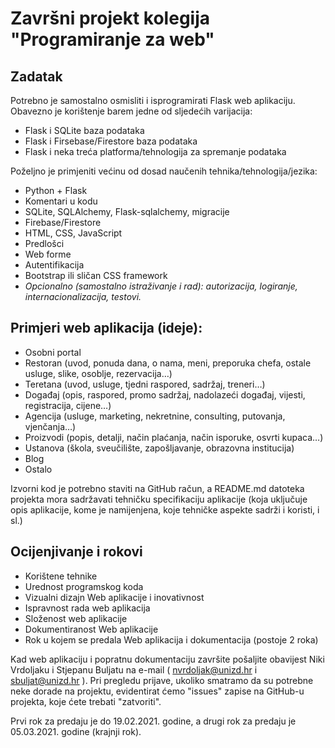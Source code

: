# Završni projekt kolegija "Programiranje za web"
## Zadatak
Potrebno je samostalno osmisliti i isprogramirati Flask web aplikaciju. Obavezno je korištenje barem jedne od sljedećih varijacija:
* Flask i SQLite baza podataka
* Flask i Firsebase/Firestore baza podataka
* Flask i neka treća platforma/tehnologija za spremanje podataka

Poželjno je primjeniti većinu od dosad naučenih tehnika/tehnologija/jezika:
* Python + Flask
* Komentari u kodu
* SQLite, SQLAlchemy, Flask-sqlalchemy, migracije
* Firebase/Firestore
* HTML, CSS, JavaScript
* Predlošci
* Web forme
* Autentifikacija
* Bootstrap ili sličan CSS framework
* _Opcionalno (samostalno istraživanje i rad): autorizacija, logiranje, internacionalizacija, testovi._

## Primjeri web aplikacija (ideje):
* Osobni portal
* Restoran (uvod, ponuda dana, o nama, meni, preporuka chefa, ostale usluge, slike, osoblje, rezervacija…)
* Teretana (uvod, usluge, tjedni raspored, sadržaj, treneri…)
* Događaj (opis, raspored, promo sadržaj, nadolazeći događaj, vijesti, registracija, cijene…)
* Agencija (usluge, marketing, nekretnine, consulting, putovanja, vjenčanja…)
* Proizvodi (popis, detalji, način plaćanja, način isporuke, osvrti kupaca…)
* Ustanova (škola, sveučilište, zapošljavanje, obrazovna institucija)
* Blog
* Ostalo

Izvorni kod je potrebno staviti na GitHub račun, a README.md datoteka projekta mora sadržavati tehničku specifikaciju aplikacije (koja uključuje opis aplikacije, kome je namijenjena, koje tehničke aspekte sadrži i koristi, i sl.)

## Ocijenjivanje i rokovi
* Korištene tehnike
* Urednost programskog koda
* Vizualni dizajn Web aplikacije i inovativnost
* Ispravnost rada web aplikacija
* Složenost web aplikacije
* Dokumentiranost Web aplikacije
* Rok u kojem se predala Web aplikacija i dokumentacija (postoje 2 roka)

Kad web aplikaciju i popratnu dokumentaciju završite pošaljite obavijest Niki Vrdoljaku i Stjepanu Buljatu na e-mail ( nvrdoljak@unizd.hr i sbuljat@unizd.hr ).
Pri pregledu prijave, ukoliko smatramo da su potrebne neke dorade na projektu, evidentirat ćemo "issues" zapise na GitHub-u projekta, koje ćete trebati "zatvoriti".

Prvi rok za predaju je do 19.02.2021. godine, a drugi rok za predaju je 05.03.2021. godine (krajnji rok).

